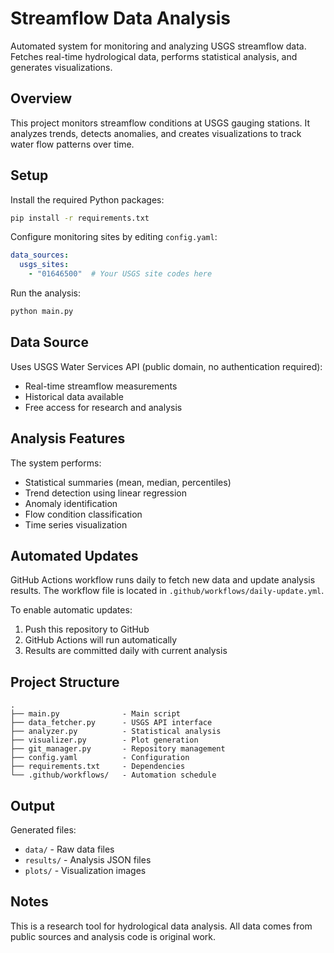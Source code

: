 # Streamflow Data Analysis

Automated system for monitoring and analyzing USGS streamflow data. Fetches real-time hydrological data, performs statistical analysis, and generates visualizations.

## Overview

This project monitors streamflow conditions at USGS gauging stations. It analyzes trends, detects anomalies, and creates visualizations to track water flow patterns over time.

## Setup

Install the required Python packages:
```bash
pip install -r requirements.txt
```

Configure monitoring sites by editing `config.yaml`:
```yaml
data_sources:
  usgs_sites:
    - "01646500"  # Your USGS site codes here
```

Run the analysis:
```bash
python main.py
```

## Data Source

Uses USGS Water Services API (public domain, no authentication required):
- Real-time streamflow measurements
- Historical data available
- Free access for research and analysis

## Analysis Features

The system performs:
- Statistical summaries (mean, median, percentiles)
- Trend detection using linear regression
- Anomaly identification
- Flow condition classification
- Time series visualization

## Automated Updates

GitHub Actions workflow runs daily to fetch new data and update analysis results. The workflow file is located in `.github/workflows/daily-update.yml`.

To enable automatic updates:
1. Push this repository to GitHub
2. GitHub Actions will run automatically
3. Results are committed daily with current analysis

## Project Structure

```
.
├── main.py              - Main script
├── data_fetcher.py      - USGS API interface
├── analyzer.py          - Statistical analysis
├── visualizer.py        - Plot generation
├── git_manager.py       - Repository management
├── config.yaml          - Configuration
├── requirements.txt     - Dependencies
└── .github/workflows/   - Automation schedule
```

## Output

Generated files:
- `data/` - Raw data files
- `results/` - Analysis JSON files
- `plots/` - Visualization images

## Notes

This is a research tool for hydrological data analysis. All data comes from public sources and analysis code is original work.
